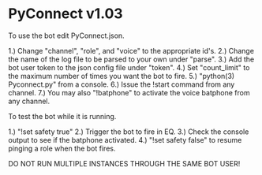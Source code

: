 # PyConnect v1.03
To use the bot edit PyConnect.json.

1.) Change "channel", "role", and "voice" to the appropriate id's.
2.) Change the name of the log file to be parsed to your own under "parse".
3.) Add the bot user token to the json config file under "token".
4.) Set "count_limit" to the maximum number of times you want the bot to fire.
5.) "python(3) Pyconnect.py" from a console.
6.) Issue the !start command from any channel.
7.) You may also "!batphone" to activate the voice batphone from any channel.

To test the bot while it is running.

1.) "!set safety true"
2.) Trigger the bot to fire in EQ.
3.) Check the console output to see if the batphone activated.
4.) "!set safety false" to resume pinging a role when the bot fires.

DO NOT RUN MULTIPLE INSTANCES THROUGH THE SAME BOT USER!
